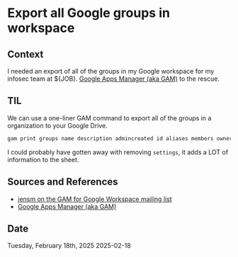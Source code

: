 # Export all Google groups in workspace

## Context 
I needed an export of all of the groups in my Google workspace for my infosec team at ${JOB}. [Google Apps Manager (aka GAM)](https://github.com/GAM-team/GAM/wiki/) to the rescue. 

## TIL
We can use a one-liner GAM command to export all of the groups in a organization to your Google Drive. 

```bash 
gam print groups name description admincreated id aliases members owners managers settings todrive
```

I could probably have gotten away with removing `settings`, it adds a LOT of information to the sheet. 

## Sources and References
* [jensm on the GAM for Google Workspace mailing list](https://groups.google.com/g/google-apps-manager/c/MqV7zQlMrTA/m/0oDsIw9HCgAJ)
* [Google Apps Manager (aka GAM)](https://github.com/GAM-team/GAM)

## Date
Tuesday, February 18th, 2025
2025-02-18
